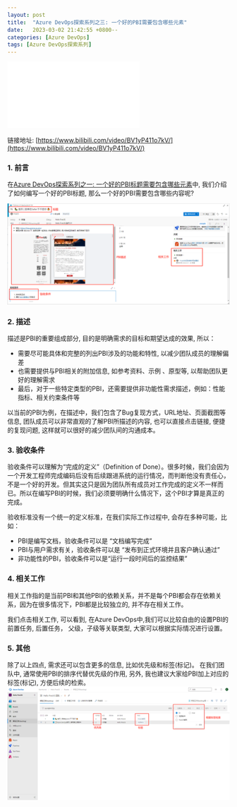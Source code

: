 ```yaml
---
layout: post
title:  "Azure DevOps探索系列之三: 一个好的PBI需要包含哪些元素"
date:   2023-03-02 21:42:55 +0800--
categories: [Azure DevOps]
tags: [Azure DevOps探索系列]  
---
```


<iframe src="//player.bilibili.com/player.html?aid=311396064&bvid=BV1yP411o7kV&cid=1066573911&page=1" scrolling="no" border="0" frameborder="no" framespacing="0" allowfullscreen="true" class="bilibili"> </iframe>

链接地址: [https://www.bilibili.com/video/BV1yP411o7kV/](https://www.bilibili.com/video/BV1yP411o7kV/)

### 1. 前言

在[Azure DevOps探索系列之一: 一个好的PBI标题需要包含哪些元素](/2022/12/10/AzureDevOpsBacklogs-WhatShouldPBIInclude/)中, 我们介绍了如何编写一个好的PBI标题, 那么一个好的PBI需要包含哪些内容呢?

![PBI](/assets/imgs/AzureDevOpsPBI01.png)

### 2. 描述

描述是PBI的重要组成部分, 目的是明确需求的目标和期望达成的效果, 所以：

- 需要尽可能具体和完整的列出PBI涉及的功能和特性, 以减少团队成员的理解偏差
- 也需要提供与PBI相关的附加信息, 如参考资料、示例 、原型等, 以帮助团队更好的理解需求
- 最后，对于一些特定类型的PBI，还需要提供非功能性需求描述，例如：性能指标、相关约束条件等

以当前的PBI为例，在描述中，我们包含了Bug复现方式，URL地址、页面截图等信息, 团队成员可以非常直观的了解PBI所描述的内容, 也可以直接点击链接, 便捷的复现问题, 这样就可以很好的减少团队间的沟通成本。

### 3. 验收条件

验收条件可以理解为“完成的定义”（Definition of Done）。很多时候，我们会因为一个开发工程师完成编码后没有后续跟进系统的运行情况，而判断他没有责任心，不是一个好的开发。但其实这只是因为团队所有成员对工作完成的定义不一样而已。所以在编写PBI的时候，我们必须要明确什么情况下，这个PBI才算是真正的完成。

验收标准没有一个统一的定义标准，在我们实际工作过程中, 会存在多种可能，比如：

- PBI是编写文档，验收条件可以是 “文档编写完成”
- PBI与用户需求有关，验收条件可以是 “发布到正式环境并且客户确认通过”
- 非功能性的PBI，验收条件可以是“运行一段时间后的监控结果”

### 4. 相关工作

相关工作指的是当前PBI和其他PBI的依赖关系，并不是每个PBI都会存在依赖关系，因为在很多情况下，PBI都是比较独立的, 并不存在相关工作。

我们点击相关工作, 可以看到, 在Azure DevOps中,我们可以比较自由的设置PBI的前置任务, 后置任务， 父级，子级等关联类型, 大家可以根据实际情况进行设置。

### 5. 其他

除了以上四点, 需求还可以包含更多的信息, 比如优先级和标签(标记)。 在我们团队中, 通常使用PBI的排序代替优先级的作用, 另外, 我也建议大家给PBI加上对应的标签(标记), 方便后续的检索。
![PBI](/assets/imgs/AzureDevOpsPBI02.png)